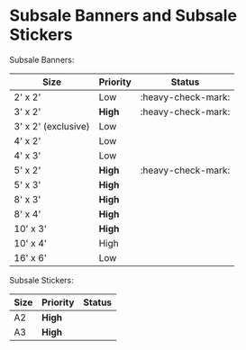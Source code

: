 # Subsale Banners and Subsale Stickers

Subsale Banners:

| Size                | Priority | Status             |
| ------------------- | -------- | ------------------ |
| 2' x 2'             | Low      | :heavy-check-mark: |
| 3' x 2'             | **High** | :heavy-check-mark: |
| 3' x 2' (exclusive) | Low      |                    |
| 4' x 2'             | Low      |                    |
| 4' x 3'             | Low      |                    |
| 5' x 2'             | **High** | :heavy-check-mark: |
| 5' x 3'             | **High** |                    |
| 8' x 3'             | **High** |                    |
| 8' x 4'             | **High** |                    |
| 10' x 3'            | **High** |                    |
| 10' x 4'            | High     |                    |
| 16' x 6'            | Low      |                    |

Subsale Stickers:

| Size | Priority | Status |
| ---- | -------- | ------ |
| A2   | **High** |        |
| A3   | **High** |        |
